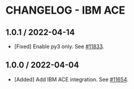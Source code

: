 # CHANGELOG - IBM ACE

## 1.0.1 / 2022-04-14

* [Fixed] Enable py3 only. See [#11833](https://github.com/DataDog/integrations-core/pull/11833).

## 1.0.0 / 2022-04-04

* [Added] Add IBM ACE integration. See [#11654](https://github.com/DataDog/integrations-core/pull/11654).

